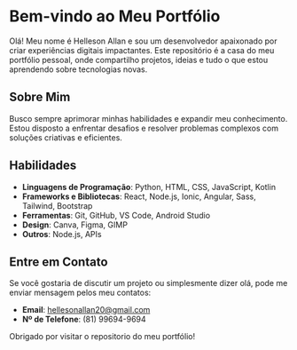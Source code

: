 # Bem-vindo ao Meu Portfólio

Olá! Meu nome é Helleson Allan e sou um desenvolvedor apaixonado por criar experiências digitais impactantes. Este repositório é a casa do meu portfólio pessoal, onde compartilho projetos, ideias e tudo o que estou aprendendo sobre tecnologias novas.

## Sobre Mim

Busco sempre aprimorar minhas habilidades e expandir meu conhecimento. Estou disposto a enfrentar desafios e resolver problemas complexos com soluções criativas e eficientes.

## Habilidades

- **Linguagens de Programação**: Python, HTML, CSS, JavaScript, Kotlin
- **Frameworks e Bibliotecas**: React, Node.js, Ionic, Angular, Sass, Tailwind, Bootstrap
- **Ferramentas**: Git, GitHub, VS Code, Android Studio
- **Design**: Canva, Figma, GIMP
- **Outros**: Node.js, APIs

## Entre em Contato

Se você gostaria de discutir um projeto ou simplesmente dizer olá, pode me enviar mensagem pelos meu contatos:

- **Email**: hellesonallan20@gmail.com
- **Nº de Telefone**: (81) 99694-9694

Obrigado por visitar o repositorio do meu portfólio!
